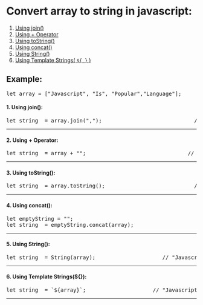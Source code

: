 #  Convert array to string in javascript:

1. [Using join()](https://github.com/MohamadSheikhAlshabab/js_snippets/new/main#1-using-join)
2. [Using + Operator](https://github.com/MohamadSheikhAlshabab/js_snippets/new/main#2-using--operator)
3. [Using toString()](https://github.com/MohamadSheikhAlshabab/js_snippets/new/main#3-using-tostring)
4. [Using concat()](https://github.com/MohamadSheikhAlshabab/js_snippets/new/main#4-using-concat)
5. [Using String()](https://github.com/MohamadSheikhAlshabab/js_snippets/new/main#5-using-string)
6. [Using Template Strings( `${ }` )](https://github.com/MohamadSheikhAlshabab/js_snippets/new/main#6-using-template-strings)

## Example:

<pre>
let array = ["Javascript", "Is", "Popular","Language"];
</pre>

#### 1. Using join():

<pre>
let string  = array.join(",");                             // Javascript,Is,Popular,Language
</pre>

---

#### 2. Using + Operator:

<pre>
let string  = array + "";                                // Javascript,Is,Popular,Language
</pre>

---

#### 3. Using toString():


<pre>
let string  = array.toString();                            // Javascript,Is,Popular,Language
</pre>

---

#### 4. Using concat():

<pre>
let emptyString = "";
let string  = emptyString.concat(array);                     // Javascript,Is,Popular,Language
</pre>

---

#### 5. Using String():

<pre>
let string  = String(array);                     // "Javascript,Is,Popular,Language"
</pre>

---


#### 6. Using Template Strings(${}):

<pre>
let string  = `${array}`;                     // "Javascript,Is,Popular,Language"
</pre>

---
